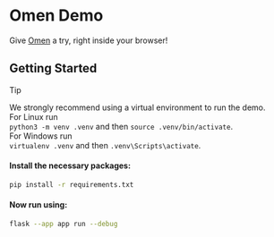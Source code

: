 # Omen Demo
Give [Omen](https://github.com/omen-osdev/omen) a try, right inside your browser!

## Getting Started

> [!TIP]
> We strongly recommend using a virtual environment to run the demo. </br>
> For Linux run<br />```python3 -m venv .venv``` and then ```source .venv/bin/activate```. <br />
> For Windows run<br/>```virtualenv .venv``` and then ```.venv\Scripts\activate```.


#### Install the necessary packages:
```bash
pip install -r requirements.txt
```

#### Now run using:
```bash
flask --app app run --debug
```

